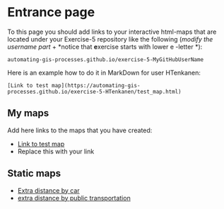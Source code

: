 # Entrance page

To this page you should add links to your interactive html-maps that are located under your Exercise-5 repository like the following (*modify the username part* + *notice that **e**xercise starts with lower e -letter *):

 `automating-gis-processes.github.io/exercise-5-MyGitHubUserName`

Here is an example how to do it in MarkDown for user HTenkanen:

```
[Link to test map](https://automating-gis-processes.github.io/exercise-5-HTenkanen/test_map.html)
```

## My maps

Add here links to the maps that you have created:

 - [Link to test map](https://automating-gis-processes.github.io/exercise-5-HTenkanen/test_map.html)
 - Replace this with your link

## Static maps

 - [Extra distance by car](https://github.com/AutoGIS-2017/exercise-5-JSLouhio/docs/p1carExtraDistance.png)
 - [extra distance by public transportation](https://github.com/AutoGIS-2017/exercise-5-JSLouhio/docs/p1carExtraDistance.png)
